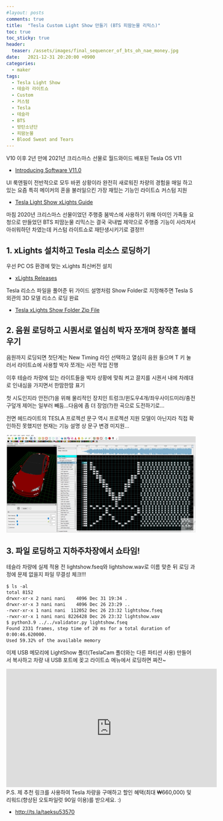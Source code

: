 ```yaml
---
#layout: posts
comments: true
title:  "Tesla Custom Light Show 만들기 (BTS 피땀눈물 리믹스)"
toc: true
toc_sticky: true
header:
  teaser: /assets/images/final_sequencer_of_bts_oh_nae_money.jpg
date:   2021-12-31 20:20:00 +0900
categories:
  - maker
tags:
  - Tesla Light Show
  - 테슬라 라이트쇼
  - Custom
  - 커스텀
  - Tesla
  - 테슬라
  - BTS
  - 방탄소년단
  - 피땀눈물
  - Blood Sweat and Tears
---
```

V10 이후 2년 만에 2021년 크리스마스 선물로 월드와이드 배포된 Tesla OS V11

- [Introducing Software V11.0](https://www.tesla.com/blog/introducing-software-v11-0)

UI 룩앤필이 전반적으로 모두 바뀐 상황이라 완전히 새로워진 차량의 경험을 매일 하고 있는 요즘 특히 메이커의 혼을 불러일으킨 가장 재밌는 기능인 라이트쇼 커스텀 지원

- [Tesla Light Show xLights Guide](https://github.com/teslamotors/light-show)

마침 2020년 크리스마스 선물이었던 주행중 붐박스에 사용하기 위해 아미인 가족들 요청으로 만들었던 BTS 피땀눈물 리믹스는 결국 국내법 제약으로 주행중 기능이 사라져서 아쉬워하던 차였는데 커스텀 라이트쇼로 재탄생시키기로 결정!!!

## 1. xLights 설치하고 Tesla 리소스 로딩하기

우선 PC OS 환경에 맞는 xLights 최신버전 설치

- [xLights Releases](https://xlights.org/releases/)

Tesla 리소스 파일을 풀어준 뒤 가이드 설명처럼 Show Folder로 지정해주면 Tesla S 외관의 3D 모델 리소스 로딩 완료

- [Tesla xLights Show Folder Zip File](https://github.com/teslamotors/light-show/blob/master/xlights/tesla_xlights_show_folder.zip?raw=true)

## 2. 음원 로딩하고 시퀀서로 열심히 박자 쪼개며 창작혼 불태우기

음원까지 로딩되면 첫단계는 New Timing 라인 선택하고 열심히 음원 들으며 T 키 눌러서 라이트쇼에 사용할 박자 쪼개는 사전 작업 진행 

이후 테슬라 차량에 있는 라이트들을 박자 상황에 맞춰 켜고 끌지를 시퀀서 내에 차례대로 인내심을 가지면서 한땀한땀 표기

첫 시도인지라 안전(?)을 위해 물리적인 장치인 트렁크/윈도우4개/좌우사이드미러/충전구덮개 제어는 일부러 빼둠...다음에 좀 더 장엄(?)한 곡으로 도전하기로...

전면 헤드라이트의 TESLA 프로젝션 문구 역시 프로젝션 지원 모델이 아닌지라 직접 확인하진 못했지만 현재는 기능 설명 상 문구 변경 미지원...

![Final Sequencer of BTS Oh Nae Money](/assets/images/final_sequencer_of_bts_oh_nae_money.jpg)

## 3. 파일 로딩하고 지하주차장에서 쇼타임!

테슬라 차량에 실제 적용 전 lightshow.fseq와 lightshow.wav로 이름 맞춘 뒤 로딩 과정에 문제 없을지 파일 무결성 체크!!!

```shell
$ ls -al
total 8152
drwxr-xr-x 2 nani nani    4096 Dec 31 19:34 .
drwxr-xr-x 3 nani nani    4096 Dec 26 23:29 ..
-rwxr-xr-x 1 nani nani  112052 Dec 26 23:32 lightshow.fseq
-rwxr-xr-x 1 nani nani 8226428 Dec 26 23:32 lightshow.wav
$ python3.9 ../../validator.py lightshow.fseq
Found 2331 frames, step time of 20 ms for a total duration of 0:00:46.620000.
Used 59.32% of the available memory
```

이제 USB 메모리에 LightShow 폴더(TeslaCam 폴더와는 다른 파티션 사용) 만들어서 복사하고 차량 내 USB 포트에 꽂고 라이트쇼 메뉴에서 로딩하면 짜잔~

<iframe width="560" height="315" src="https://www.youtube-nocookie.com/embed/121ZwuLArdM" frameborder="0" allow="autoplay; encrypted-media" allowfullscreen></iframe>
<br>
P.S. 제 추천 링크를 사용하여 Tesla 차량을 구매하고 할인 혜택(최대 ₩660,000) 및 리워드(향상된 오토파일럿 90일 이용)를 받으세요. :)

- http://ts.la/taeksu53570
